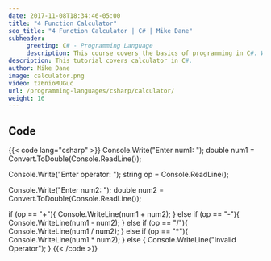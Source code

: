 ```yaml
---
date: 2017-11-08T18:34:46-05:00
title: "4 Function Calculator"
seo_title: "4 Function Calculator | C# | Mike Dane"
subheader:
     greeting: C# - Programming Language
     description: This course covers the basics of programming in C#. Work your way through the videos and we'll teach you everything you need to know to start your programming journey!
description: This tutorial covers calculator in C#.
author: Mike Dane
image: calculator.png
video: tz6nioMUGuc
url: /programming-languages/csharp/calculator/
weight: 16
---
```

## Code

{{< code lang="csharp" >}}
Console.Write("Enter num1: ");
double num1 = Convert.ToDouble(Console.ReadLine());

Console.Write("Enter operator: ");
string op = Console.ReadLine();

Console.Write("Enter num2: ");
double num2 = Convert.ToDouble(Console.ReadLine());

if (op == "+"){
     Console.WriteLine(num1 + num2);
} else if (op == "-"){
     Console.WriteLine(num1 - num2);
} else if (op == "/"){
     Console.WriteLine(num1 / num2);
} else if (op == "*"){
     Console.WriteLine(num1 * num2);
} else {
     Console.WriteLine("Invalid Operator");
}
{{< /code >}}